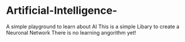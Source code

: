 # Artificial-Intelligence-
A simple playground to learn about AI
This is a simple Libary to create a Neuronal Network 
There is no learning angorithm yet!
